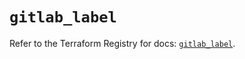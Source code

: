 # `gitlab_label`

Refer to the Terraform Registry for docs: [`gitlab_label`](https://registry.terraform.io/providers/gitlabhq/gitlab/18.3.0/docs/resources/label).
